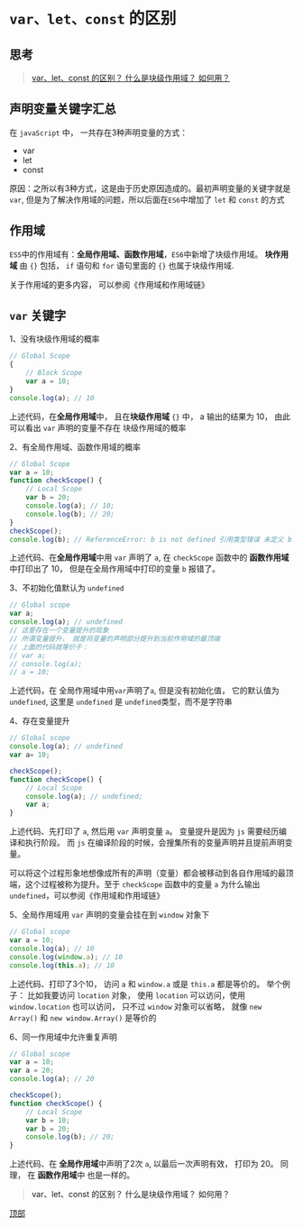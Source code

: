 # <a id="top"> `var、let、const` 的区别 <a/>

## 思考

> [var、let、const 的区别？ 什么是块级作用域？ 如何用？](#answer)

## 声明变量关键字汇总

在 `javaScript` 中， 一共存在3种声明变量的方式：

- var
- let
- const

原因：之所以有3种方式，这是由于历史原因造成的。最初声明变量的关键字就是 `var`, 但是为了解决作用域的问题，所以后面在`ES6`中增加了 `let` 和 `const` 的方式

## 作用域

`ES5`中的作用域有：**全局作用域、函数作用域**，`ES6`中新增了块级作用域。 **块作用域** 由 `{}` 包括， `if` 语句和 `for` 语句里面的 `{}` 也属于块级作用域.

关于作用域的更多内容， 可以参阅《作用域和作用域链》



## `var` 关键字 

1、没有块级作用域的概率

```js
// Global Scope
{
    // Block Scope
    var a = 10;
}
console.log(a); // 10
```
上述代码，在**全局作用域**中， 且在**块级作用域** `{}` 中， a 输出的结果为 10， 由此可以看出 `var` 声明的变量不存在 块级作用域的概率


2、有全局作用域、函数作用域的概率
```js
// Global Scope
var a = 10;
function checkScope() {
    // Local Scope
    var b = 20;
    console.log(a); // 10;
    console.log(b); // 20;
}
checkScope();
console.log(b); // ReferenceError: b is not defined 引用类型错误 未定义 b
```
上述代码、在**全局作用域**中用 `var` 声明了 `a`, 在 `checkScope` 函数中的 **函数作用域**中打印出了 10， 但是在全局作用域中打印的变量 `b` 报错了。

3、不初始化值默认为 `undefined`
```js
// Global scope
var a;
console.log(a); // undefined
// 这里存在一个变量提升的现象
// 所谓变量提升， 就是将变量的声明部分提升到当前作用域的最顶端
// 上面的代码就等价于：
// var a;
// console.log(a);
// a = 10;
```
上述代码，在 全局作用域中用`var`声明了`a`, 但是没有初始化值， 它的默认值为 `undefined`, 这里是 `undefined` 是 `undefined`类型，而不是字符串

4、存在变量提升

```js
// Global scope
console.log(a); // undefined
var a= 10;

checkScope();
function checkScope() {
    // Local Scope 
    console.log(a); // undefined; 
    var a;
}
```
上述代码、先打印了 `a`, 然后用 `var` 声明变量 `a`。 变量提升是因为 `js` 需要经历编译和执行阶段。 而 `js` 在编译阶段的时候，会搜集所有的变量声明并且提前声明变量。

可以将这个过程形象地想像成所有的声明（变量）都会被移动到各自作用域的最顶端，这个过程被称为提升。至于 `checkScope` 函数中的变量 `a` 为什么输出 `undefined`，可以参阅《作用域和作用域链》 

5、全局作用域用 `var` 声明的变量会挂在到 `window` 对象下
```js
// Global scope
var a = 10;
console.log(a); // 10
console.log(window.a); // 10
console.log(this.a); // 10
```
上述代码、打印了3个10， 访问 `a` 和 `window.a` 或是 `this.a` 都是等价的。
举个例子： 比如我要访问 `location` 对象， 使用 `location` 可以访问，使用 `window.location` 也可以访问， 只不过 `window` 对象可以省略， 就像 `new Array()` 和 `new window.Array()` 是等价的

6、同一作用域中允许重复声明
```js
// Global scope
var a = 10;
var a = 20;
console.log(a); // 20

checkScope();
function checkScope() {
    // Local Scope 
    var b = 10;
    var b = 20;
    console.log(b); // 20; 
}
```
上述代码、在 **全局作用域**中声明了2次 `a`, 以最后一次声明有效， 打印为 20。 同理， 在 **函数作用域**中 也是一样的。










> <a id="answer">var、let、const 的区别？ 什么是块级作用域？ 如何用？</a>


[顶部](#top)